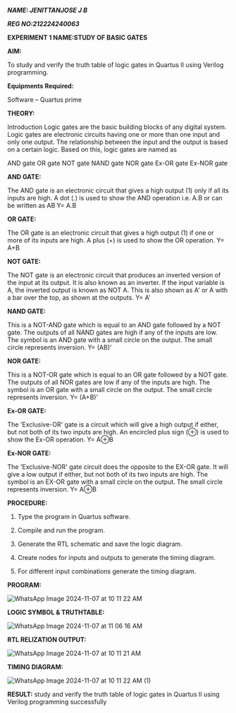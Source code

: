 ***NAME: JENITTANJOSE J B***

***REG NO:212224240063***

**EXPERIMENT 1 NAME:STUDY OF BASIC GATES**

**AIM:** 

To study and verify the truth table of logic gates in Quartus II using Verilog programming.

**Equipments Required:**

Software – Quartus prime 

**THEORY:**

Introduction Logic gates are the basic building blocks of any digital system. Logic gates are electronic circuits having one or more than one input and only one output. The relationship between the input and the output is based on a certain logic. Based on this, logic gates are named as

AND gate OR gate NOT gate NAND gate NOR gate Ex-OR gate Ex-NOR gate

**AND GATE:**

The AND gate is an electronic circuit that gives a high output (1) only if all its inputs are high. A dot (.) is used to show the AND operation i.e. A.B or can be written as AB
Y= A.B

**OR GATE:** 

The OR gate is an electronic circuit that gives a high output (1) if one or more of its inputs are high. A plus (+) is used to show the OR operation.
Y= A+B

**NOT GATE:**

The NOT gate is an electronic circuit that produces an inverted version of the input at its output. It is also known as an inverter. If the input variable is A, the inverted output is known as NOT A. This is also shown as A' or A with a bar over the top, as shown at the outputs.
Y= A'

**NAND GATE:**

This is a NOT-AND gate which is equal to an AND gate followed by a NOT gate. The outputs of all NAND gates are high if any of the inputs are low. The symbol is an AND gate with a small circle on the output. The small circle represents inversion.
Y= (AB)’

**NOR GATE:**

This is a NOT-OR gate which is equal to an OR gate followed by a NOT gate. The outputs of all NOR gates are low if any of the inputs are high. The symbol is an OR gate with a small circle on the output. The small circle represents inversion.
Y= (A+B)’

**Ex-OR GATE:**

The 'Exclusive-OR' gate is a circuit which will give a high output if either, but not both of its two inputs are high. An encircled plus sign (⊕) is used to show the Ex-OR operation.
Y= A⊕B

**Ex-NOR GATE:**

The 'Exclusive-NOR' gate circuit does the opposite to the EX-OR gate. It will give a low output if either, but not both of its two inputs are high. The symbol is an EX-OR gate with a small circle on the output. The small circle represents inversion.
Y= A⊕B

**PROCEDURE:** 

1.	Type the program in Quartus software.

2.	Compile and run the program.

3.	Generate the RTL schematic and save the logic diagram.

4.	Create nodes for inputs and outputs to generate the timing diagram.

5.	For different input combinations generate the timing diagram.


**PROGRAM:**

![WhatsApp Image 2024-11-07 at 10 11 22 AM](https://github.com/user-attachments/assets/29dc0034-f718-4641-9798-9bc0fb51d4da)

**LOGIC SYMBOL & TRUTHTABLE:**

![WhatsApp Image 2024-11-07 at 11 06 16 AM](https://github.com/user-attachments/assets/a4b9fe2d-8405-4d41-bac4-a712a36565b9)

**RTL RELIZATION OUTPUT:**

![WhatsApp Image 2024-11-07 at 10 11 21 AM](https://github.com/user-attachments/assets/e82de0ff-6520-407f-83cc-278dd63ae4a7)

**TIMING DIAGRAM:**

![WhatsApp Image 2024-11-07 at 10 11 22 AM (1)](https://github.com/user-attachments/assets/41ed26b0-bbbc-4dbd-9aa7-1ff6392bc468)

**RESULT:**
 study and verify the truth table of logic gates in Quartus II using Verilog programming successfully

